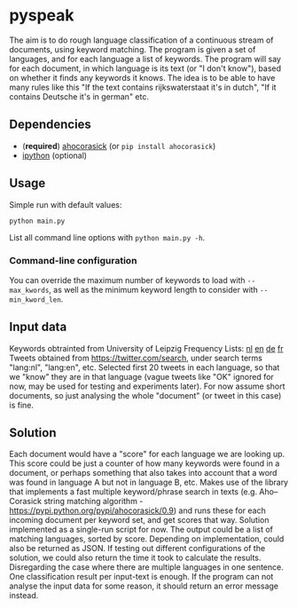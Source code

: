 # pyspeak
The aim is to do rough language classification of a continuous stream of documents, using keyword matching.
The program is given a set of languages, and for each language a list of keywords. The program will say for each document, in which language is its text (or "I don't know"), based on whether it finds any keywords it knows. The idea is to be able to have many rules like this "If the text contains rijkswaterstaat it's in dutch", "If it contains Deutsche it's in german" etc.

## Dependencies
* (**required**) [ahocorasick](https://pypi.python.org/pypi/ahocorasick/0.9) (or `pip install ahocorasick`)
* [ipython](https://pypi.python.org/pypi/ipython) (optional)

## Usage
Simple run with default values:
```bash
python main.py
```
List all command line options with `python main.py -h`.

### Command-line configuration
You can override the maximum number of keywords to load with `--max_kwords`, as well as the minimum keyword length to consider with `--min_kword_len`.

## Input data
Keywords obtrainted from University of Leipzig Frequency Lists: [nl](http://wortschatz.uni-leipzig.de/Papers/top100nl.txt) [en](http://wortschatz.uni-leipzig.de/Papers/top100en.txt) [de](http://wortschatz.uni-leipzig.de/Papers/top100de.txt) [fr](http://wortschatz.uni-leipzig.de/Papers/top100fr.txt)
Tweets obtained from https://twitter.com/search, under search terms "lang:nl", "lang:en", etc. Selected first 20 tweets in each language, so that we "know" they are in that language (vague tweets like "OK" ignored for now, may be used for testing and experiments later). For now assume short documents, so just analysing the whole "document" (or tweet in this case) is fine.

## Solution
Each document would have a "score" for each language we are looking up. This score could be just a counter of how many keywords were found in a document, or perhaps something that also takes into account that a word was found in language A but not in language B, etc.
Makes use of the library that implements a fast multiple keyword/phrase search in texts (e.g. Aho–Corasick string matching algorithm - https://pypi.python.org/pypi/ahocorasick/0.9) and runs these for each incoming document per keyword set, and get scores that way.
Solution implemented as a single-run script for now.
The output could be a list of matching languages, sorted by score. Depending on implementation, could also be returned as JSON.
If testing out different configurations of the solution, we could also return the time it took to calculate the results.
Disregarding the case where there are multiple languages in one sentence. One classification result per input-text is enough. If the program can not analyse the input data for some reason, it should return an error message instead.